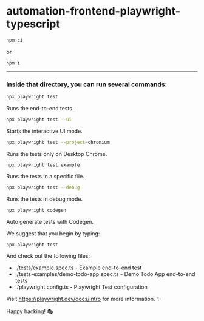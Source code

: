 # automation-frontend-playwright-typescript

```sh
npm ci
```

or

```sh
npm i
```

---

### Inside that directory, you can run several commands:

```sh
npx playwright test
```
Runs the end-to-end tests.
<br/>

```sh
npx playwright test --ui
```
Starts the interactive UI mode.
<br/>

```sh
npx playwright test --project=chromium
```
Runs the tests only on Desktop Chrome.
<br/>

```sh
npx playwright test example
```
Runs the tests in a specific file.
<br/>

```sh
npx playwright test --debug
```
Runs the tests in debug mode.
<br/>

```sh
npx playwright codegen
```
Auto generate tests with Codegen.
<br/>

We suggest that you begin by typing:

    npx playwright test

And check out the following files:
  - ./tests/example.spec.ts - Example end-to-end test
  - ./tests-examples/demo-todo-app.spec.ts - Demo Todo App end-to-end tests
  - ./playwright.config.ts - Playwright Test configuration

Visit https://playwright.dev/docs/intro for more information. ✨

Happy hacking! 🎭